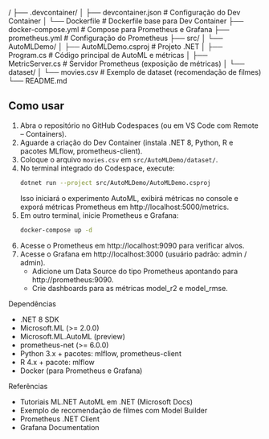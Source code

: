 /
├── .devcontainer/
│   ├── devcontainer.json          # Configuração do Dev Container
│   └── Dockerfile                 # Dockerfile base para Dev Container
├── docker-compose.yml             # Compose para Prometheus e Grafana
├── prometheus.yml                 # Configuração do Prometheus
├── src/
│   └── AutoMLDemo/
│       ├── AutoMLDemo.csproj      # Projeto .NET
│       ├── Program.cs             # Código principal de AutoML e métricas
│       ├── MetricServer.cs        # Servidor Prometheus (exposição de métricas)
│       └── dataset/
│           └── movies.csv         # Exemplo de dataset (recomendação de filmes)
└── README.md

## Como usar

1. Abra o repositório no GitHub Codespaces (ou em VS Code com Remote – Containers).
2. Aguarde a criação do Dev Container (instala .NET 8, Python, R e pacotes MLflow, prometheus-client).
3. Coloque o arquivo `movies.csv` em `src/AutoMLDemo/dataset/`.
4. No terminal integrado do Codespace, execute:
   ```bash
   dotnet run --project src/AutoMLDemo/AutoMLDemo.csproj
   ```
   Isso iniciará o experimento AutoML, exibirá métricas no console e exporá métricas Prometheus em http://localhost:5000/metrics.
5. Em outro terminal, inicie Prometheus e Grafana:
   ```bash
   docker-compose up -d
   ```
6. Acesse o Prometheus em http://localhost:9090 para verificar alvos.
7. Acesse o Grafana em http://localhost:3000 (usuário padrão: admin / admin).
   - Adicione um Data Source do tipo Prometheus apontando para http://prometheus:9090.
   - Crie dashboards para as métricas model_r2 e model_rmse.

Dependências
- .NET 8 SDK
- Microsoft.ML (>= 2.0.0)
- Microsoft.ML.AutoML (preview)
- prometheus-net (>= 6.0.0)
- Python 3.x + pacotes: mlflow, prometheus-client
- R 4.x + pacote: mlflow
- Docker (para Prometheus e Grafana)

Referências
- Tutoriais ML.NET AutoML em .NET (Microsoft Docs)
- Exemplo de recomendação de filmes com Model Builder
- Prometheus .NET Client
- Grafana Documentation
